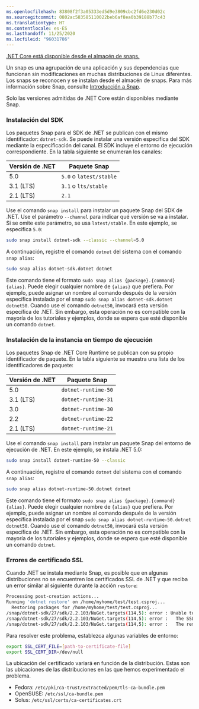 ```yaml
---
ms.openlocfilehash: 83808f2f3a05333ed5d9e3809cbc2fd6e230d02c
ms.sourcegitcommit: 0802ac583585110022beb6af8ea0b39188b77c43
ms.translationtype: HT
ms.contentlocale: es-ES
ms.lasthandoff: 11/25/2020
ms.locfileid: "96031786"
---
```


[.NET Core está disponible desde el almacén de snaps.](https://snapcraft.io/dotnet-sdk)

Un snap es una agrupación de una aplicación y sus dependencias que funcionan sin modificaciones en muchas distribuciones de Linux diferentes. Los snaps se reconocen y se instalan desde el almacén de snaps. Para más información sobre Snap, consulte [Introducción a Snap](https://snapcraft.io/docs/getting-started).

Solo las versiones admitidas de .NET Core están disponibles mediante Snap.

### <a name="install-the-sdk"></a>Instalación del SDK

Los paquetes Snap para el SDK de .NET se publican con el mismo identificador: `dotnet-sdk`. Se puede instalar una versión específica del SDK mediante la especificación del canal. El SDK incluye el entorno de ejecución correspondiente. En la tabla siguiente se enumeran los canales:

| Versión de .NET | Paquete Snap             |
|--------------|--------------------------|
| 5.0          | `5.0` o `latest/stable` |
| 3.1 (LTS)    | `3.1` o `lts/stable`    |
| 2.1 (LTS)    | `2.1`                    |

Use el comando `snap install` para instalar un paquete Snap del SDK de .NET. Use el parámetro `--channel` para indicar qué versión se va a instalar. Si se omite este parámetro, se usa `latest/stable`. En este ejemplo, se especifica `5.0`:

```bash
sudo snap install dotnet-sdk --classic --channel=5.0
```

A continuación, registre el comando `dotnet` del sistema con el comando `snap alias`:

```bash
sudo snap alias dotnet-sdk.dotnet dotnet
```

Este comando tiene el formato `sudo snap alias {package}.{command} {alias}`. Puede elegir cualquier nombre de `{alias}` que prefiera. Por ejemplo, puede asignar un nombre al comando después de la versión específica instalada por el snap `sudo snap alias dotnet-sdk.dotnet dotnet50`. Cuando use el comando `dotnet50`, invocará esta versión específica de .NET. Sin embargo, esta operación no es compatible con la mayoría de los tutoriales y ejemplos, donde se espera que esté disponible un comando `dotnet`.

### <a name="install-the-runtime"></a>Instalación de la instancia en tiempo de ejecución

Los paquetes Snap de .NET Core Runtime se publican con su propio identificador de paquete. En la tabla siguiente se muestra una lista de los identificadores de paquete:

| Versión de .NET      | Paquete Snap        |
|-------------------|---------------------|
| 5.0               | `dotnet-runtime-50` |
| 3.1 (LTS)         | `dotnet-runtime-31` |
| 3.0               | `dotnet-runtime-30` |
| 2.2               | `dotnet-runtime-22` |
| 2.1 (LTS)         | `dotnet-runtime-21` |

Use el comando `snap install` para instalar un paquete Snap del entorno de ejecución de .NET. En este ejemplo, se instala .NET 5.0:

```bash
sudo snap install dotnet-runtime-50 --classic
```

A continuación, registre el comando `dotnet` del sistema con el comando `snap alias`:

```bash
sudo snap alias dotnet-runtime-50.dotnet dotnet
```

Este comando tiene el formato `sudo snap alias {package}.{command} {alias}`. Puede elegir cualquier nombre de `{alias}` que prefiera. Por ejemplo, puede asignar un nombre al comando después de la versión específica instalada por el snap `sudo snap alias dotnet-runtime-50.dotnet dotnet50`. Cuando use el comando `dotnet50`, invocará esta versión específica de .NET. Sin embargo, esta operación no es compatible con la mayoría de los tutoriales y ejemplos, donde se espera que esté disponible un comando `dotnet`.

### <a name="ssl-certificate-errors"></a>Errores de certificado SSL

Cuando .NET se instala mediante Snap, es posible que en algunas distribuciones no se encuentren los certificados SSL de .NET y que reciba un error similar al siguiente durante la acción `restore`:

```bash
Processing post-creation actions...
Running 'dotnet restore' on /home/myhome/test/test.csproj...
  Restoring packages for /home/myhome/test/test.csproj...
/snap/dotnet-sdk/27/sdk/2.2.103/NuGet.targets(114,5): error : Unable to load the service index for source https://api.nuget.org/v3/index.json. [/home/myhome/test/test.csproj]
/snap/dotnet-sdk/27/sdk/2.2.103/NuGet.targets(114,5): error :   The SSL connection could not be established, see inner exception. [/home/myhome/test/test.csproj]
/snap/dotnet-sdk/27/sdk/2.2.103/NuGet.targets(114,5): error :   The remote certificate is invalid according to the validation procedure. [/home/myhome/test/test.csproj]
```

Para resolver este problema, establezca algunas variables de entorno:

```bash
export SSL_CERT_FILE=[path-to-certificate-file]
export SSL_CERT_DIR=/dev/null
```

La ubicación del certificado variará en función de la distribución. Estas son las ubicaciones de las distribuciones en las que hemos experimentado el problema.

* Fedora: `/etc/pki/ca-trust/extracted/pem/tls-ca-bundle.pem`
* OpenSUSE: `/etc/ssl/ca-bundle.pem`
* Solus: `/etc/ssl/certs/ca-certificates.crt`
